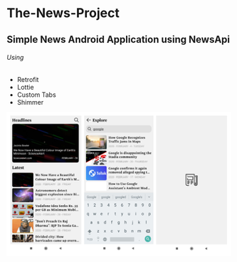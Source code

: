 # The-News-Project
## Simple News Android Application using NewsApi

###### Using

- Retrofit
- Lottie
- Custom Tabs
- Shimmer

![Screenshot](https://github.com/unaisulhadi/The-News-Project/blob/master/screenshot.jpg)
